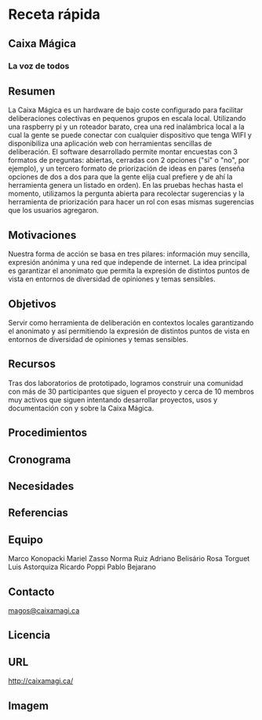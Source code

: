 # Receta rápida

## Caixa Mágica
### La voz de todos

## Resumen

La Caixa Mágica es un hardware de bajo coste configurado para facilitar deliberaciones colectivas en pequenos grupos en escala local. Utilizando una raspberry pi y un roteador barato, crea una red inalámbrica local a la cual la gente se puede conectar con cualquier dispositivo que tenga WIFI y disponibiliza una aplicación web con herramientas sencillas de deliberación. El software desarrollado permite montar encuestas con 3 formatos de preguntas: abiertas, cerradas con 2 opciones ("si" o "no", por ejemplo), y un tercero formato de priorización de ideas en pares (enseña opciones de dos a dos para que la gente elija cual prefiere y de ahí la herramienta genera un listado en orden). En las pruebas hechas hasta el momento, utilizamos la pergunta abierta para recolectar sugerencias y la herramienta de priorización para hacer un rol con esas mismas sugerencias que los usuarios agregaron.

## Motivaciones

Nuestra forma de acción se basa en tres pilares: información muy sencilla, expresión anónima y una red que independe de internet. La idea principal es garantizar el anonimato que permita la expresión de distintos puntos de vista en entornos de diversidad de opiniones y temas sensibles.

## Objetivos

Servir como herramienta de deliberación en contextos locales garantizando el anonimato y así permitiendo la expresión de distintos puntos de vista en entornos de diversidad de opiniones y temas sensibles.

## Recursos

Tras dos laboratorios de prototipado, logramos construir una comunidad con más de 30 participantes que siguen el proyecto y cerca de 10 membros muy activos que siguen intentando desarrollar proyectos, usos y documentación con y sobre la Caixa Mágica.

## Procedimientos

## Cronograma

## Necesidades

## Referencias


## Equipo

Marco Konopacki
Mariel Zasso
Norma Ruiz
Adriano Belisário
Rosa Torguet
Luis Astorquiza 
Ricardo Poppi
Pablo Bejarano

## Contacto

magos@caixamagi.ca

## Licencia

## URL
http://caixamagi.ca/

## Imagem
